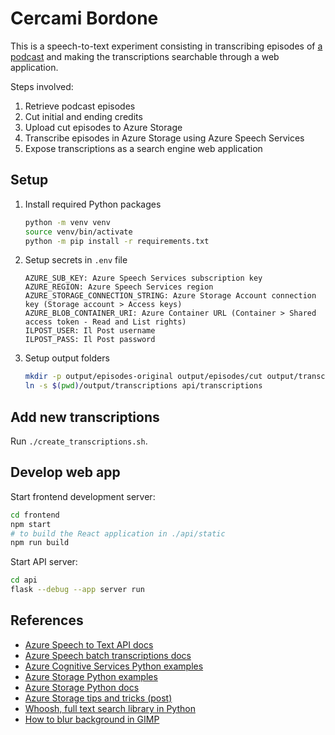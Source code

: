 # Cercami Bordone

This is a speech-to-text experiment consisting in transcribing episodes of [a podcast][tb]
and making the transcriptions searchable through a web application.

Steps involved:
1. Retrieve podcast episodes
2. Cut initial and ending credits
3. Upload cut episodes to Azure Storage
4. Transcribe episodes in Azure Storage using Azure Speech Services
4. Expose transcriptions as a search engine web application

## Setup

1. Install required Python packages
    ```bash
    python -m venv venv
    source venv/bin/activate
    python -m pip install -r requirements.txt
    ```
2. Setup secrets in `.env` file
    ```
    AZURE_SUB_KEY: Azure Speech Services subscription key
    AZURE_REGION: Azure Speech Services region
    AZURE_STORAGE_CONNECTION_STRING: Azure Storage Account connection key (Storage account > Access keys)
    AZURE_BLOB_CONTAINER_URI: Azure Container URL (Container > Shared access token - Read and List rights)
    ILPOST_USER: Il Post username
    ILPOST_PASS: Il Post password
    ```
3. Setup output folders
    ```bash
    mkdir -p output/episodes-original output/episodes/cut output/transcriptions
    ln -s $(pwd)/output/transcriptions api/transcriptions
    ```

## Add new transcriptions

Run `./create_transcriptions.sh`.

## Develop web app

Start frontend development server:
```bash
cd frontend
npm start
# to build the React application in ./api/static
npm run build
```
Start API server:
```bash
cd api
flask --debug --app server run
```

## References

- [Azure Speech to Text API docs](https://westus.dev.cognitive.microsoft.com/docs/services/speech-to-text-api-v3-0/operations/CreateTranscription)
- [Azure Speech batch transcriptions docs](https://learn.microsoft.com/en-us/azure/cognitive-services/speech-service/batch-transcription)
- [Azure Cognitive Services Python examples](https://github.com/Azure-Samples/cognitive-services-speech-sdk/tree/master/samples/batch/python)
- [Azure Storage Python examples](https://github.com/Azure/azure-storage-python/blob/master/samples/blob/block_blob_usage.py)
- [Azure Storage Python docs](https://learn.microsoft.com/en-us/azure/storage/blobs/storage-blob-python-get-started?tabs=azure-ad)
- [Azure Storage tips and tricks (post)](https://thats-it-code.com/azure/azure-blob-storage-operation-using-python/#python-azure-blob-storage-list-files)
- [Whoosh, full text search library in Python](https://whoosh.readthedocs.io/en/latest/quickstart.html)
- [How to blur background in GIMP](https://thegimptutorials.com/how-to-blur-background/)



[tb]: https://www.ilpost.it/podcasts/tienimi-bordone/